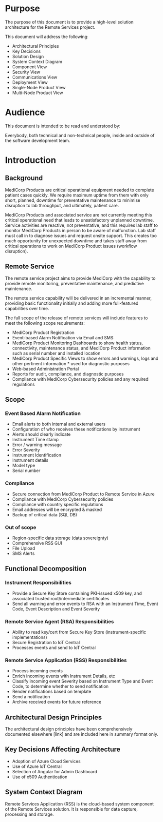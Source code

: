 # Purpose

The purpose of this document is to provide a high-level solution architecture for the Remote Services project.

This document will address the following:

* Architectural Principles
* Key Decisions
* Solution Design
* System Context Diagram
* Component View
* Security View
* Communications View
* Deployment View
* Single-Node Product View
* Multi-Node Product View

# Audience
This document is intended to be read and understood by:

Everybody, both technical and non-technical people, inside and outside of the software development team.

# Introduction

## Background

MediCorp Products are critical operational equipment needed to complete patient cases quickly. We require maximum uptime from them with only short, planned, downtime for preventative maintenance to minimise disruption to lab throughput, and ultimately, patient care. 

MediCorp Products and associated service are not currently meeting this critical operational need that leads to unsatisfactory unplanned downtime. Service activities are reactive, not preventative, and this requires lab staff to monitor MediCorp Products in person to be aware of malfunction. Lab staff must call in to diagnose issues and request onsite support. This creates too much opportunity for unexpected downtime and takes staff away from critical operations to work on MediCorp Product issues (workflow disruption).

## Remote Service
The remote service project aims to provide MediCorp with the capability to provide remote monitoring, preventative maintenance, and predictive maintenance.

The remote service capability will be delivered in an incremental manner, providing basic functionality initially and adding more full-featured capabilities over time.  

The full scope of the release of remote services will include features to meet the following scope requirements:
- MediCorp Product Registration
- Event-based Alarm Notification via Email and SMS
- MediCorp Product Monitoring Dashboards to show health status, connectivity, maintenance status, and MediCorp Product information such as serial number and installed location
- MediCorp Product Specific Views to show errors and warnings, logs and other pertinent information * used for diagnostic purposes
- Web-based Administration Portal
- Reports for audit, compliance, and diagnostic purposes
- Compliance with MediCorp Cybersecurity policies and any required regulations

## Scope

### Event Based Alarm Notification
- Email alerts to both internal and external users
- Configuration of who receives these notifications by instrument
- Alerts should clearly indicate 
- Instrument Time stamp
- Error / warning message
- Error Severity 
- Instrument Identification
- Instrument details 
- Model type
- Serial number

### Compliance
- Secure connection from MediCorp Product to Remote Service in Azure
- Compliance with MediCorp Cybersecurity policies
- Compliance with country specific regulations
- Email addresses will be encrypted & masked
- Backup of critical data (SQL DB) 

### Out of scope
- Region-specific data storage (data sovereignty)
- Comprehensive RSS GUI
- File Upload
- SMS Alerts

## Functional Decomposition 

### Instrument Responsibilities
- Provide a Secure Key Store containing PKI-issued x509 key, and associated trusted root/intermediate certificates
- Send all warning and error events to RSA with an Instrument Time, Event Code, Event Description and Event Severity
### Remote Service Agent (RSA) Responsibilities
- Ability to read key/cert from Secure Key Store (instrument-specific implementations)
- Secure Registration to IoT Central
- Processes events and send to IoT Central
### Remote Service Application (RSS) Responsibilities
- Process incoming events
- Enrich incoming events with Instrument Details, etc
- Classify incoming event Severity based on Instrument Type and Event Code, to determine whether to send notification
- Render notifications based on template
- Send a notification
- Archive received events for future reference

## Architectural Design Principles

The architectural design principles have been comprehensively documented elsewhere [link] and are included here in summary format only.  

## Key Decisions Affecting Architecture

- Adoption of Azure Cloud Services
- Use of Azure IoT Central
- Selection of Angular for Admin Dashboard
- Use of x509 Authentication

## System Context Diagram 

Remote Services Application (RSS) is the cloud-based system component of the Remote Services solution.  It is responsible for data capture, processing and storage.


